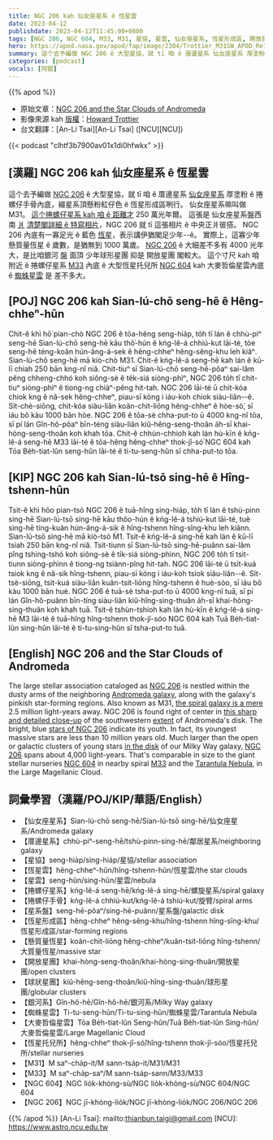 ```yaml
---
title: NGC 206 kah 仙女座星系 ê 恆星雲
date: 2023-04-12
publishdate: 2023-04-12T11:45:00+0800
tags: [NGC 206, NGC 604, M33, M31, 星協, 星雲, 仙女座星系, 恆星形成區, 開放星團, 球形星團, 銀河系, 蜘蛛星雲, 大麥哲倫星雲, 捲螺仔星系, 捲螺仔手骨, 星系盤, 恆星托兒所, 厝邊星系, 懸質量恆星, 恆星雲]
hero: https://apod.nasa.gov/apod/fap/image/2304/Trottier_M31SW_APOD_Re1024.jpg
summary: 這个去予編做 NGC 206 ê 大型星協，就 tī 咱 ê 厝邊星系 仙女座星系 厚塗粉 ê 捲螺仔手骨內底，綴星系頂懸粉紅仔色 ê 恆星形成區咧行。
categories: [podcast]
vocals: [阿錕]
---
```


{{% apod %}}

- 原始文章：[NGC 206 and the Star Clouds of Andromeda](https://apod.nasa.gov/apod/ap230412.html)
- 影像來源 kah [版權][copyright]：[Howard Trottier](https://www.astrobin.com/users/htrottier/)
- 台文翻譯：[An-Li Tsai][An-Li Tsai] ([NCU][NCU])

{{< podcast "clhtf3b7900av01x1di0hfwkx" >}}

## [漢羅] NGC 206 kah 仙女座星系 ê 恆星雲
這个去予編做 [NGC 206][NGC 206 1] ê 大型星協，就 tī 咱 ê 厝邊星系 [仙女座星系][Andromeda galaxy] 厚塗粉 ê 捲螺仔手骨內底，綴星系頂懸粉紅仔色 ê 恆星形成區咧行。
仙女座星系嘛叫做 M31。
[這个捲螺仔星系 kah 咱 ê 距離才][the spiral galaxy is a mere] 250 萬光年爾。
這張是 仙女座星系盤西南 [爿][extent] [清楚閣詳細 ê 特寫相片][this sharp and detailed close-up]，NGC 206 就 tī 這張相片 ê 中央正爿彼搭。
NGC 206 內底有一寡足光 ê 藍色 [恆星][stars of NGC 206]，表示講伊猶閣足少年--ê。
實際上，這寡少年懸質量恆星 ê 歲數，是猶無到 1000 萬歲。
[NGC 206][NGC 206 2] ê 大細差不多有 4000 光年大，是比咱銀河 [盤][in the disk] 面頂 少年球形星團 抑是 開放星團 閣較大。
這个寸尺 kah 咱附近 ê 捲螺仔星系 [M33][M33] 內底 ê 大型恆星托兒所 [NGC 604][NGC 604] kah 大麥哲倫星雲內底 ê [蜘蛛星雲][Tarantula Nebula] 是 差不多大。

## [POJ] NGC 206 kah Sian-lú-chō seng-hē ê Hêng-chheⁿ-hûn
Chit-ê khì hō͘ pian-chò NGC 206 ê tōa-hêng seng-hia̍p, to̍h tī lán ê chhù-piⁿ seng-hē Sian-lú-chō seng-hē kāu thô͘-hún ê kńg-lê-á chhiú-kut lāi-té, tòe seng-hē téng-koân hún-âng-á-sek ê hêng-chheⁿ hêng-sêng-khu leh kiâⁿ.
Sian-lú-chō seng-hē mā kiò-chò M31.
Chit-ê kńg-lê-á seng-hē kah lán ê kū-lī chiah 250 bān kng-nî niă.
Chit-tiuⁿ sī Sian-lú-chō seng-hē-pôaⁿ sai-lâm pêng chheng-chhó koh siông-sè ê te̍k-siá siòng-phìⁿ, NGC 206 to̍h tī chit-tiuⁿ siòng-phìⁿ ê tiong-ng chiàⁿ-pêng hit-tah.
NGC 206 lāi-té ū chi̍t-kóa chiok kng ê nâ-sek hêng-chheⁿ, piau-sī kóng i iáu-koh chiok siàu-liân--ê.
Si̍t-chè-siōng, chit-kóa siàu-liân koân-chit-liōng hêng-chheⁿ ê hòe-sò͘, sī iáu bô kàu 1000 bān hòe.
NGC 206 ê tōa-sè chha-put-to ū 4000 kng-nî tōa, sī pí lán Gîn-hô-pôaⁿ bīn-téng siàu-liân kiû-hêng-seng-thoân a̍h-sī khai-hòng-seng-thoân koh khah tōa.
Chit-ê chhùn-chhioh kah lán hù-kīn ê kńg-lê-á seng-hē M33 lāi-té ê tōa-hêng hêng-chheⁿ thok-jî-só͘ NGC 604 kah Tōa Be̍h-tiat-lûn seng-hûn lāi-té ê ti-tu-seng-hûn sī chha-put-to tōa.

## [KIP] NGC 206 kah Sian-lú-tsō sing-hē ê Hîng-tshenn-hûn
Tsit-ê khì hōo pian-tsò NGC 206 ê tuā-hîng sing-hia̍p, to̍h tī lán ê tshù-pinn sing-hē Sian-lú-tsō sing-hē kāu thôo-hún ê kńg-lê-á tshiú-kut lāi-té, tuè sing-hē tíng-kuân hún-âng-á-sik ê hîng-tshenn hîng-sîng-khu leh kiânn.
Sian-lú-tsō sing-hē mā kiò-tsò M̀1.
Tsit-ê kńg-lê-á sing-hē kah lán ê kū-lī tsiah 250 bān kng-nî niă.
Tsit-tiunn sī Sian-lú-tsō sing-hē-puânn sai-lâm pîng tshing-tshó koh siông-sè ê ti̍k-siá siòng-phìnn, NGC 206 to̍h tī tsit-tiunn siòng-phìnn ê tiong-ng tsiànn-pîng hit-tah.
NGC 206 lāi-té ū tsi̍t-kuá tsiok kng ê nâ-sik hîng-tshenn, piau-sī kóng i iáu-koh tsiok siàu-liân--ê.
Si̍t-tsè-siōng, tsit-kuá siàu-liân kuân-tsit-liōng hîng-tshenn ê huè-sòo, sī iáu bô kàu 1000 bān huè.
NGC 206 ê tuā-sè tsha-put-to ū 4000 kng-nî tuā, sī pí lán Gîn-hô-puânn bīn-tíng siàu-liân kiû-hîng-sing-thuân a̍h-sī khai-hòng-sing-thuân koh khah tuā.
Tsit-ê tshùn-tshioh kah lán hù-kīn ê kńg-lê-á sing-hē M̀3 lāi-té ê tuā-hîng hîng-tshenn thok-jî-sóo NGC 604 kah Tuā Be̍h-tiat-lûn sing-hûn lāi-té ê ti-tu-sing-hûn sī tsha-put-to tuā.

## [English] NGC 206 and the Star Clouds of Andromeda
The large stellar association cataloged as [NGC 206][NGC 206 1] is nestled within the dusty arms of the neighboring [Andromeda galaxy][Andromeda galaxy], along with the galaxy's pinkish star-forming regions.
Also known as M31, [the spiral galaxy is a mere][the spiral galaxy is a mere] 2.5 million light-years away.
NGC 206 is found right of center in [this sharp and detailed close-up][this sharp and detailed close-up] of the southwestern [extent][extent] of Andromeda's disk.
The bright, blue [stars of NGC 206][stars of NGC 206] indicate its youth.
In fact, its youngest massive stars are less than 10 million years old.
Much larger than the open or galactic clusters of young stars [in the disk][in the disk] of our Milky Way galaxy, [NGC 206][NGC 206 2] spans about 4,000 light-years.
That's comparable in size to the giant stellar nurseries [NGC 604][NGC 604] in nearby spiral [M33][M33] and the [Tarantula Nebula][Tarantula Nebula], in the Large Magellanic Cloud.

## 詞彙學習（漢羅/POJ/KIP/華語/English）
- 【仙女座星系】Sian-lú-chō seng-hē/Sian-lú-tsō sing-hē/仙女座星系/Andromeda galaxy
- 【厝邊星系】chhù-piⁿ-seng-hē/tshù-pinn-sing-hē/鄰居星系/neighboring galaxy
- 【星協】seng-hia̍p/sing-hia̍p/星協/stellar association
- 【恆星雲】hêng-chheⁿ-hûn/hîng-tshenn-hûn/恆星雲/the star clouds
- 【星雲】seng-hûn/sing-hûn/星雲/nebula
- 【捲螺仔星系】kńg-lê-á seng-hē/kńg-lê-á sing-hē/螺旋星系/spiral galaxy
- 【捲螺仔手骨】kńg-lê-á chhiú-kut/kńg-lê-á tshiú-kut/旋臂/spiral arms
- 【星系盤】seng-hē-pôaⁿ/sing-hē-puânn/星系盤/galactic disk
- 【恆星形成區】hêng-chheⁿ hêng-sêng-khu/hîng-tshenn hîng-sîng-khu/恆星形成區/star-forming regions
- 【懸質量恆星】koân-chit-liōng hêng-chheⁿ/kuân-tsit-liōng hîng-tshenn/大質量恆星/massive star
- 【開放星團】khai-hòng-seng-thoân/khai-hòng-sing-thuân/開放星團/open clusters
- 【球狀星團】kiû-hêng-seng-thoân/kiû-hîng-sing-thuân/球形星團/globular clusters
- 【銀河系】Gîn-hô-hē/Gîn-hô-hē/銀河系/Milky Way galaxy
- 【蜘蛛星雲】Ti-tu-seng-hûn/Ti-tu-sing-hûn/蜘蛛星雲/Tarantula Nebula
- 【大麥哲倫星雲】Tōa Be̍h-tiat-lûn Seng-hûn/Tuā Be̍h-tiat-lûn Sing-hûn/大麥哲倫星雲/Large Magellanic Cloud
- 【恆星托兒所】hêng-chheⁿ thok-jî-só͘/hîng-tshenn thok-jî-sóo/恆星托兒所/stellar nurseries
- 【M31】M saⁿ-cha̍p-it/M sann-tsa̍p-it/M31/M31
- 【M33】M saⁿ-cha̍p-saⁿ/M sann-tsa̍p-sann/M33/M33
- 【NGC 604】NGC lio̍k-khòng-sù/NGC lio̍k-khòng-sù/NGC 604/NGC 604
- 【NGC 206】NGC jī-khòng-lio̍k/NGC jī-khòng-lio̍k/NGC 206/NGC 206

{{% /apod %}}
[An-Li Tsai]: mailto:thianbun.taigi@gmail.com
[NCU]: https://www.astro.ncu.edu.tw

[copyright]: https://apod.nasa.gov/apod/fap/lib/about_apod.html#srapply
[License]: https://creativecommons.org/licenses/by/2.0/

[NGC 206 1]:https://apod.nasa.gov/apod/ap990402.html
[Andromeda galaxy]:https://apod.nasa.gov/apod/ap220119.html
[the spiral galaxy is a mere]:http://www.nasa.gov/mission_pages/hubble/science/milky-way-collide.html
[this sharp and detailed close-up]:https://www.astrobin.com/fime8c/
[extent]:https://apod.nasa.gov/apod/ap061228.html
[stars of NGC 206]:http://adsabs.harvard.edu/abs/1996ApJ...468..633H
[in the disk]:https://apod.nasa.gov/apod/ap120912.html
[NGC 206 2]:http://messier.seds.org/more/m031_n206.html
[NGC 604]:https://apod.nasa.gov/apod/ap121211.html
[M33]:https://apod.nasa.gov/apod/ap121220.html
[Tarantula Nebula]:https://apod.nasa.gov/apod/ap140612.html
